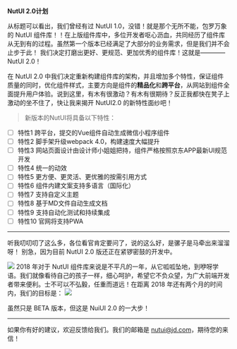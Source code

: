 **NutUI 2.0计划**

从标题可以看出，我们曾经有过 NutUI 1.0，没错！就是那个无所不能，包罗万象的 NutUI 组件库！！在上版组件库中，多位开发者呕心沥血，共同经历了组件库从无到有的过程。虽然第一个版本已经满足了大部分的业务需求，但是我们并不会止步于此！
我们决定打磨出更好、更规范、更加优秀的组件库！这就是———— NutUI 2.0！

在 NutUI 2.0 中我们决定重新构建组件库的架构，并且增加多个特性，保证组件质量的同时，优化组件样式，主要方向是组件的**精品化**和**跨平台**，从网站到组件全面提升用户体验。说到这里，有木有很激动？有木有很期待？反正我都快在凳子上激动的坐不住了，快让我来揭开 NutUI2.0 的新特性面纱吧！

>新版本的NutUI将具备以下特性：


- [ ] 特性1 跨平台，提交的Vue组件自动生成微信小程序组件
- [ ] 特性2 脚手架升级webpack 4.0，构建速度大幅提升
- [ ] 特性3 网站页面设计由设计师小姐姐把持，组件严格按照京东APP最新UI规范开发
- [ ] 特性4 统一的动效
- [ ] 特性5 更方便、更灵活、更优雅的按需引用方式
- [ ] 特性6 组件内建文案支持多语言（国际化）
- [ ] 特性7 支持自定义主题
- [ ] 特性8 基于MD文件自动生成文档
- [ ] 特性9 支持自动化测试和持续集成
- [ ] 特性10 官网将支持PWA

------------------------------------------------------
听我叨叨叨了这么多，各位看官肯定要问了，说的这么好，是骡子是马牵出来溜溜呀！
别急，因为目前 NutUI 2.0 版还正在紧锣密鼓的开发中。

<img src="http://img11.360buyimg.com/uba/jfs/t1/3443/17/12056/37762/5bd17892Ef40b38fd/0154d1c7c651a079.gif">
2018 年对于 NutUI 组件库来说是不平凡的一年，从它呱呱坠地，到咿呀学语。我们就像看待自己的孩子一样，细心呵护，希望它不负众望，为广大前端开发者带来便利。士不可以不弘毅，任重而道远！在距离 2018 年还有两个月的时间内，我们的目标是：

<img src="http://img11.360buyimg.com/uba/jfs/t1/6849/6/2522/310293/5bd17b79E953215d8/9a7d799ce0ca8b84.png">

虽然只是 BETA 版本，但这是 NuiUI 2.0 的一大步！

------------------------------------------------------
如果你有好的建议，欢迎反馈给我们。我们的邮箱是 nutui@jd.com，期待您的来信！
